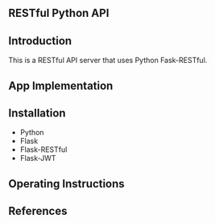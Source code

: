 ## RESTful Python API

## Introduction
This is a RESTful API server that uses Python Fask-RESTful.
## App Implementation
## Installation
- Python
- Flask
- Flask-RESTful
- Flask-JWT
## Operating Instructions
## References
